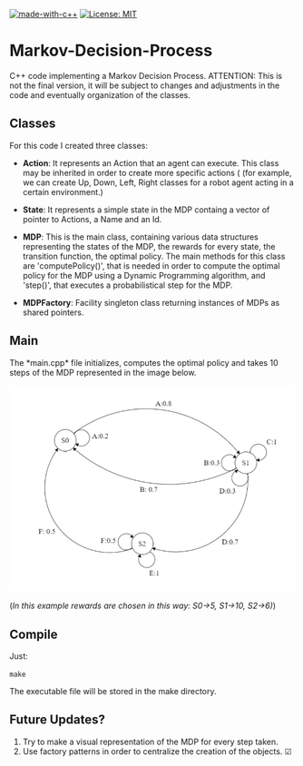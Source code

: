 [![made-with-c++](https://img.shields.io/badge/Made%20with-C%2B%2B-1f425f?logo=C%2B%2B)](https://www.cplusplus.com//) [![License: MIT](https://img.shields.io/badge/License-MIT-yellow.svg)](https://opensource.org/licenses/MIT)
<h1>Markov-Decision-Process</h1>

C++ code implementing a Markov Decision Process.
ATTENTION: This is not the final version, it will be subject to changes and adjustments in the code and eventually organization of the classes.

<h2>Classes</h2>

For this code I created three classes:
  - **Action**: It represents an Action that an agent can execute. This class may be inherited in order to create more specific actions (     (for example, we can create Up, Down, Left, Right classes for a robot agent acting in a certain environment.)
  
  - **State**: It represents a simple state in the MDP containg a vector of pointer to Actions, a Name and an Id.
  
  - **MDP**: This is the main class, containing various data structures representing the states of the MDP, the rewards for every state,      the transition function, the optimal policy. The main methods for this class are 'computePolicy()', that is needed in order to compute    the optimal policy for the MDP using a Dynamic Programming algorithm, and 'step()', that executes a probabilistical step for the MDP.
  
  - **MDPFactory**: Facility singleton class returning instances of MDPs as shared pointers.
<h2>Main</h2>
The *main.cpp* file initializes, computes the optimal policy and takes 10 steps of the MDP represented in the image below.

![alt-text](/MDP.png)

(_In this example rewards are chosen in this way: S0->5, S1->10, S2->6)_)

<h2>Compile</h2>

Just:

``make``

The executable file will be stored in the make directory.

<h2>Future Updates?</h2>

  
  1. Try to make a visual representation of the MDP for every step taken.
  2. Use factory patterns in order to centralize the creation of the objects. ☑


